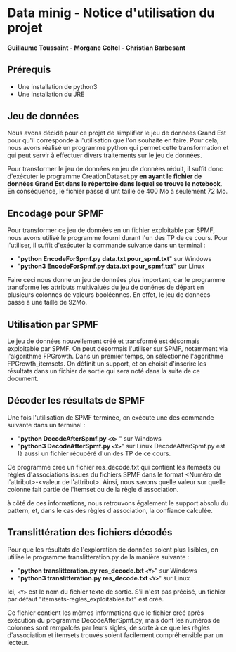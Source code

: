 # Data minig - Notice d'utilisation du projet
#### Guillaume Toussaint - Morgane Coltel - Christian Barbesant



## Prérequis

- Une installation de python3
- Une installation du JRE


## Jeu de données

Nous avons décidé pour ce projet de simplifier le jeu de données Grand Est pour qu'il corresponde à l'utilisation que l'on souhaite en faire.
Pour cela, nous avons réalisé un programme python qui permet cette transformation et qui peut servir à effectuer divers traitements sur le jeu de données.

Pour transformer le jeu de données en jeu de données réduit, il suffit donc d'exécuter le programme CreationDataset.py **en ayant le fichier de données Grand Est dans le répertoire dans lequel se trouve le notebook**. En conséquence, le fichier passe d'unt taille de 400 Mo à seulement 72 Mo.

## Encodage pour SPMF

Pour transformer ce jeu de données en un fichier exploitable par SPMF, nous avons utilisé le programme fourni durant l'un des TP de ce cours.
Pour l'utiliser, il suffit d'exécuter la commande suivante dans un terminal :
- "**python EncodeForSpmf.py data.txt pour_spmf.txt**" sur Windows
- "**python3 EncodeForSpmf.py data.txt pour_spmf.txt**" sur Linux

Faire ceci nous donne un jeu de données plus important, car le programme transforme les attributs multivalués du jeu de donénes de départ en plusieurs colonnes de valeurs booléennes.
En effet, le jeu de données passe à une taille de 92Mo.

## Utilisation par SPMF

Le jeu de données nouvellement créé et transformé est désormais exploitable par SPMF.
On peut désormais l'utiliser sur SPMF, notamment via l'algorithme FPGrowth.
Dans un premier temps, on sélectionne l'agorithme FPGrowth_itemsets. On définit un support, et on choisit d'inscrire les résultats dans un fichier de sortie qui sera noté <X> dans la suite de ce document.

## Décoder les résultats de SPMF

Une fois l'utilisation de SPMF terminée, on exécute une des commande suivante dans un terminal :

- "**python DecodeAfterSpmf.py `<X>`** " sur Windows
- "**python3 DecodeAfterSpmf.py `<X>`**" sur Linux
DecodeAfterSpmf.py est là aussi un fichier récupéré d'un des TP de ce cours.

Ce programme crée un fichier res_decode.txt qui contient les itemsets ou règles d'associations issues du fichiers SPMF dans le format <Numéro de l'attribut>-<valeur de l'attribut>.
Ainsi, nous savons quelle valeur sur quelle colonne fait partie de l'itemset ou de la règle d'association.

à côté de ces informations, nous retrouvons également le support absolu du pattern, et, dans le cas des règles d'association, la confiance calculée.

## Translittération des fichiers décodés

Pour que les résultats de l'exploration de données soient plus lisibles, on utilise le programme translitteration.py de la manière suivante :

- "**python translitteration.py res_decode.txt `<Y>`**" sur Windows
- "**python3 translitteration.py res_decode.txt `<Y>`**" sur Linux

Ici, `<Y>` est le nom du fichier texte de sortie. S'il n'est pas précisé, un fichier par défaut "itemsets-regles_exploitables.txt" est créé.

Ce fichier contient les mêmes informations que le fichier créé après exécution du programme DecodeAfterSpmf.py, mais dont les numéros de colonnes sont rempalcés par leurs sigles, de sorte à ce que les règles d'association et itemsets trouvés soient facilement compréhensible par un lecteur.
